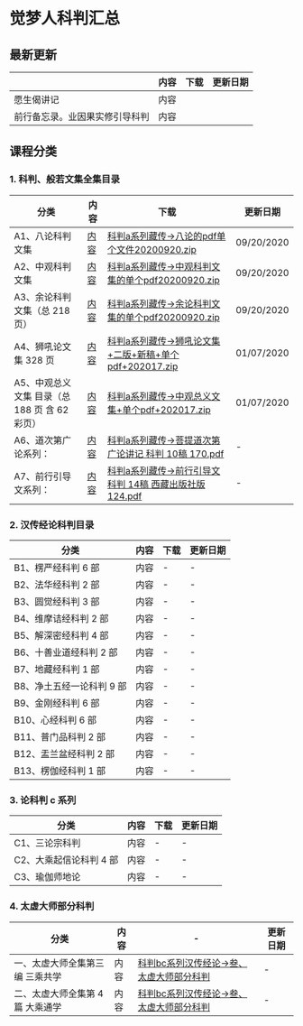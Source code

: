 # 觉梦人科判汇总 

## 最新更新

|    | 内容  |下载|更新日期|
|---------|---|---|---|
| 愿生偈讲记     | 内容  |
| 前行备忘录。业因果实修引导科判  | 内容  |

## 课程分类

### 1. 科判、般若文集全集目录

|分类|内容|下载|更新日期|
|---------|---|---|---|
|A1、八论科判文集 | [内容](a1.md)|[科判a系列藏传->八论的pdf单个文件20200920.zip](https://cloud.189.cn/t/QZNz63n2IV3y)|09/20/2020|
|A2、中观科判文集|[内容](a2.md)|[科判a系列藏传->中观科判文集的单个pdf20200920.zip](https://cloud.189.cn/t/QZNz63n2IV3y)|09/20/2020|
|A3、余论科判文集（总 218 页） |[内容](a3.md)|[科判a系列藏传->余论科判文集的单个pdf20200920.zip](https://cloud.189.cn/t/QZNz63n2IV3y)|09/20/2020|
|A4、狮吼论文集 328 页|[内容](a4.md)|[科判a系列藏传->狮吼论文集+二版+新稿+单个pdf+202017.zip](https://cloud.189.cn/t/QZNz63n2IV3y)|01/07/2020|
|A5、中观总义文集 目录（总 188 页 含 62 彩页）|[内容](a5.md)|[科判a系列藏传->中观总义文集+单个pdf+202017.zip](https://cloud.189.cn/t/QZNz63n2IV3y)|01/07/2020|
|A6、道次第广论系列：|[内容](a6.md)|[科判a系列藏传->菩提道次第广论讲记 科判 10稿 170.pdf](https://cloud.189.cn/t/QZNz63n2IV3y)|-|
|A7、前行引导文系列：|[内容](a7.md)|[科判a系列藏传->前行引导文 科判 14稿 西藏出版社版 124.pdf](https://cloud.189.cn/t/QZNz63n2IV3y)|-|


### 2. 汉传经论科判目录

|分类|内容|下载|更新日期|
|---------|---|---|---|
|B1、楞严经科判 6 部| 内容|-|-|
|B2、法华经科判 2 部| 内容|-|-|
|B3、圆觉经科判 3 部| 内容|-|-|
|B4、维摩诘经科判 2 部| 内容|-|-|
|B5、解深密经科判 4 部| 内容|-|-|
|B6、十善业道经科判 2 部| 内容|-|-|
|B7、地藏经科判 1 部| 内容|-|-|
|B8、净土五经一论科判 9 部| 内容|-|-|
|B9、金刚经科判 6 部| 内容|-|-|
|B10、心经科判 6 部| 内容|-|-|
|B11、普门品科判 2 部| 内容|-|-|
|B12、盂兰盆经科判 2 部| 内容|-|-|
|B13、楞伽经科判 1 部| 内容|-|-|

### 3. 论科判 c 系列 

|分类|内容|下载|更新日期|
|---------|---|---|---|
|C1、三论宗科判| 内容|-|-|
|C2、大乘起信论科判 4 部| 内容|-|-|
|C3、瑜伽师地论 | 内容|-|-|

### 4. 太虚大师部分科判

|分类|内容|-|更新日期|
|---------|---|---|---|
|一、太虚大师全集第三编 三乘共学 | 内容|[科判bc系列汉传经论->叁、太虚大师部分科判](https://cloud.189.cn/t/QZNz63n2IV3y)|-|
|二、太虚大师全集第 4 篇 大乘通学 | 内容|[科判bc系列汉传经论->叁、太虚大师部分科判](https://cloud.189.cn/t/QZNz63n2IV3y)|-|
